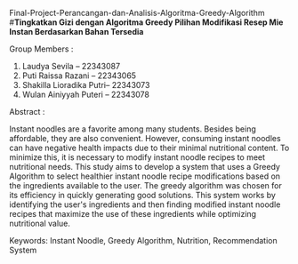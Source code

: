 Final-Project-Perancangan-dan-Analisis-Algoritma-Greedy-Algorithm
#**Tingkatkan Gizi dengan Algoritma Greedy Pilihan Modifikasi Resep Mie Instan Berdasarkan Bahan Tersedia**

Group Members :
1. Laudya Sevila – 22343087
2. Puti Raissa Razani – 22343065
3. Shakilla Lioradika Putri– 22343073
4. Wulan Ainiyyah Puteri – 22343078


Abstract :

Instant noodles are a favorite among many students. Besides being affordable, they are also convenient. However, consuming instant noodles can have negative health impacts due to their minimal nutritional content. To minimize this, it is necessary to modify instant noodle recipes to meet nutritional needs. This study aims to develop a system that uses a Greedy Algorithm to select healthier instant noodle recipe modifications based on the ingredients available to the user. The greedy algorithm was chosen for its efficiency in quickly generating good solutions. This system works by
identifying the user's ingredients and then finding modified instant noodle recipes that maximize the use of these ingredients while optimizing nutritional value.

Keywords: Instant Noodle, Greedy Algorithm, Nutrition, Recommendation System
